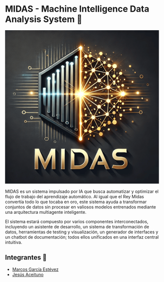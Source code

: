 # MIDAS - Machine Intelligence Data Analysis System 🤖

![Logo](https://github.com/warc0s/MIDAS/blob/main/Extra/logo1.png?raw=true)

MIDAS es un sistema impulsado por IA que busca automatizar y optimizar el flujo de trabajo del aprendizaje automático. Al igual que el Rey Midas convertía todo lo que tocaba en oro, este sistema ayuda a transformar conjuntos de datos sin procesar en valiosos modelos entrenados mediante una arquitectura multiagente inteligente.

El sistema estará compuesto por varios componentes interconectados, incluyendo un asistente de desarrollo, un sistema de transformación de datos, herramientas de testing y visualización, un generador de interfaces y un chatbot de documentación; todos ellos unificados en una interfaz central intuitiva.

## Integrantes 👥

- [Marcos García Estévez](https://warcos.dev)
- [Jesús Aceituno](https://github.com/jesusact)
